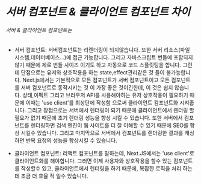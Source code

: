 # *서버 컴포넌트 & 클라이언트 컴포넌트 차이*
###### 서버 & 클라이언트 컴포넌트는 


- 서버 컴포넌트: 서버컴포넌트는 리렌더링이 되지않습니다. 또한 서버 리소스(파일 시스템,데이터베이스...)에 접근 가능합니다. 그리고 자바스크립트 번들에 포함되지 않기 때문에 제로 번들 사이즈 이기도 하고 자동으로 코드 스플릿팅을 합니다. 그런데 단점으로는 유저와 상호작용을 하는 state,effect관리같은 것 들이 불가능합니다. Next.js에서는 기본적으로 모든 컴포넌트가 서버 컴포넌트이고 모든 컴포넌트를 서버 컴포넌트로 동작시키는 것 이 가장 좋은 것이긴한데, 이 것은 쉽지 않습니다. 상태,이펙트 그리고 브라우저 API를 사용해야하는 유저 상호작용이 필요하기 때문에 이때는 'use client'를 최상단에 작성함 으로써 클라이언트 컴포넌트화 시켜줍니다. 그리고 장점으로는 서버에서 렌더링이 되기 때문에 클라이언트에서 렌더링 할 필요가 없기 때문에 초기 렌더링 성능을 향상 시킬 수 있습니다. 또한 서버에서 컴포넌트를 렌더링하면 검색 엔진이 웹 사이트를 더 잘 이해할 수 있기 때문에 SEO를 향상 시킬수 있습니다. 그리고 마지막으로 서버에서 컴포넌트를 렌더링한 결과를 캐싱하면 반복 요청의 성능을 향상시킬 수 있습니다.

- 클라이언트 컴포넌트: 리액트 컴포넌트를 말하는데, Next.JS에서는 'use client'로 클라이언트화를 해야합니다. 그러면 이제 사용자와 상호작용을 할수 있는 컴포넌트를 작성할수 있고, 클라이언트에서 렌더링을 하기 때문에, 복잡한 로직을 처리 하는데 조금 더 효율 적 일수 있습니다.
